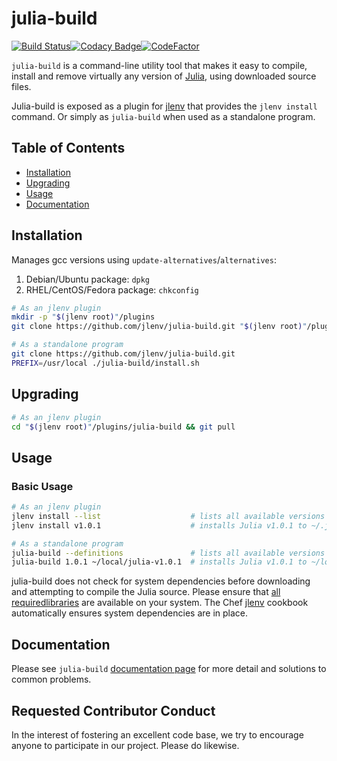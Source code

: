# julia-build

[![Build Status](https://travis-ci.com/jlenv/julia-build.svg?branch=master)](https://travis-ci.com/jlenv/julia-build)[![Codacy Badge](https://api.codacy.com/project/badge/Grade/d33f741a507b4cee99ab9d4931ae1163)](https://www.codacy.com/manual/taqtiqa-mark/jlenv-julia-build?utm_source=github.com&amp;utm_medium=referral&amp;utm_content=jlenv/julia-build&amp;utm_campaign=Badge_Grade)[![CodeFactor](https://www.codefactor.io/repository/github/jlenv/julia-build/badge)](https://www.codefactor.io/repository/github/jlenv/julia-build)

`julia-build` is a command-line utility tool that makes it easy to compile,
install and remove virtually any version of [Julia](https://www.julialang.org),
using downloaded source files.

Julia-build is exposed as a plugin for [jlenv](https://github.com/jlenv/julia-build)
that provides the `jlenv install` command.
Or simply as `julia-build` when used as a standalone program.

## Table of Contents

<!--ts-->
* [Installation](#installation)
* [Upgrading](#upgrading)
* [Usage](#usage)
* [Documentation](#documentation)
<!-- Added by: Mark Van de Vyver, at: Tue 10 Sep 18:47:40 AEST 2019 -->
<!--te-->

## Installation

Manages gcc versions using `update-alternatives`/`alternatives`:

1. Debian/Ubuntu package: `dpkg`
1. RHEL/CentOS/Fedora package: `chkconfig`

```sh
# As an jlenv plugin
mkdir -p "$(jlenv root)"/plugins
git clone https://github.com/jlenv/julia-build.git "$(jlenv root)"/plugins/julia-build

# As a standalone program
git clone https://github.com/jlenv/julia-build.git
PREFIX=/usr/local ./julia-build/install.sh
```

## Upgrading

```sh
# As an jlenv plugin
cd "$(jlenv root)"/plugins/julia-build && git pull
```

## Usage

### Basic Usage

```sh
# As an jlenv plugin
jlenv install --list                    # lists all available versions of Julia
jlenv install v1.0.1                    # installs Julia v1.0.1 to ~/.jlenv/versions

# As a standalone program
julia-build --definitions               # lists all available versions of Julia
julia-build 1.0.1 ~/local/julia-v1.0.1  # installs Julia v1.0.1 to ~/local/julia-1.0.1
```

julia-build does not check for system dependencies before downloading and
attempting to compile the Julia source. Please ensure that [all requiredlibraries](https://github.com/JuliaLang/julia#required-build-tools-and-external-libraries)
are available on your system.
The Chef [jlenv](https://github.com/jlenv/jlenv-cookbook) cookbook automatically
ensures system dependencies are in place.

## Documentation

Please see `julia-build` [documentation page](https://jlenv.github.io/julia-build)
for more detail and solutions to common problems.

## Requested Contributor Conduct

In the interest of fostering an excellent code base, we try to encourage anyone
to participate in our project. Please do likewise.